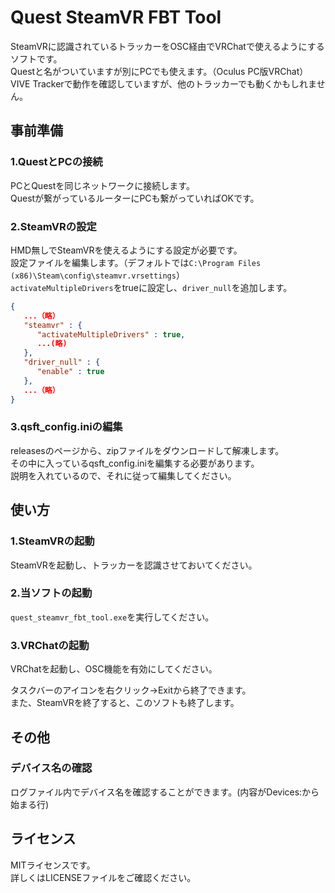 # Quest SteamVR FBT Tool

SteamVRに認識されているトラッカーをOSC経由でVRChatで使えるようにするソフトです。  
Questと名がついていますが別にPCでも使えます。（Oculus PC版VRChat）  
VIVE Trackerで動作を確認していますが、他のトラッカーでも動くかもしれません。  

## 事前準備

### 1.QuestとPCの接続

PCとQuestを同じネットワークに接続します。  
Questが繋がっているルーターにPCも繋がっていればOKです。

### 2.SteamVRの設定

HMD無しでSteamVRを使えるようにする設定が必要です。  
設定ファイルを編集します。（デフォルトでは`C:\Program Files (x86)\Steam\config\steamvr.vrsettings`）  
`activateMultipleDrivers`をtrueに設定し、`driver_null`を追加します。  

```json
{
   ...（略）
   "steamvr" : {
      "activateMultipleDrivers" : true,
      ...(略)
   },
   "driver_null" : {
      "enable" : true
   },
   ...（略）
}
```

### 3.qsft_config.iniの編集

releasesのページから、zipファイルをダウンロードして解凍します。  
その中に入っているqsft_config.iniを編集する必要があります。  
説明を入れているので、それに従って編集してください。  

## 使い方

### 1.SteamVRの起動

SteamVRを起動し、トラッカーを認識させておいてください。  

### 2.当ソフトの起動

`quest_steamvr_fbt_tool.exe`を実行してください。

### 3.VRChatの起動

VRChatを起動し、OSC機能を有効にしてください。

タスクバーのアイコンを右クリック→Exitから終了できます。  
また、SteamVRを終了すると、このソフトも終了します。  

## その他

### デバイス名の確認

ログファイル内でデバイス名を確認することができます。(内容がDevices:から始まる行)

## ライセンス

MITライセンスです。  
詳しくはLICENSEファイルをご確認ください。  

